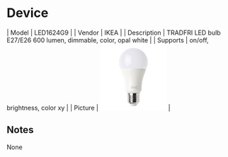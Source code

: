 
# Device

| Model | LED1624G9  |
| Vendor  | IKEA  |
| Description | TRADFRI LED bulb E27/E26 600 lumen, dimmable, color, opal white |
| Supports | on/off, brightness, color xy |
| Picture | ![../images/devices/LED1624G9.jpg](../images/devices/LED1624G9.jpg) |

## Notes

None
